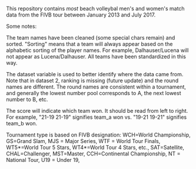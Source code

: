 This repository contains *most* beach volleybal men's and women's match data from the FIVB tour between January 2013 and July 2017.

Some notes:

The team names have been cleaned (some special chars remain) and sorted. 
"Sorting" means that a team will always appear based on the alphabetic sorting of the player names. For example, Dalhauser/Lucena will not appear as Lucena/Dalhauser. All teams have been standardized in this way.

The dataset variable is used to better identify where the data came from. Note that in dataset 2, ranking is missing (future update) and the round names are different. The round names are consistent within a tournament, and generally the lowest number pool corresponds to A, the next lowest number to B, etc.

The score will indicate which team won. It should be read from left to right. For example, "21-19 21-19" signifies team_a won vs. "19-21 19-21" signifies team_b won.

Tournament type is based on FIVB designation:
WCH=World Championship, GS=Grand Slam, MJS = Major Series, WTF = World Tour Finals, WT5*=World Tour 5 Stars, WT4*=World Tour 4 Stars,  etc., SAT=Satellite, CHAL=Challenger, MST=Master, CCH=Continental Championship, NT = National Tour, U19 = Under 19, 
